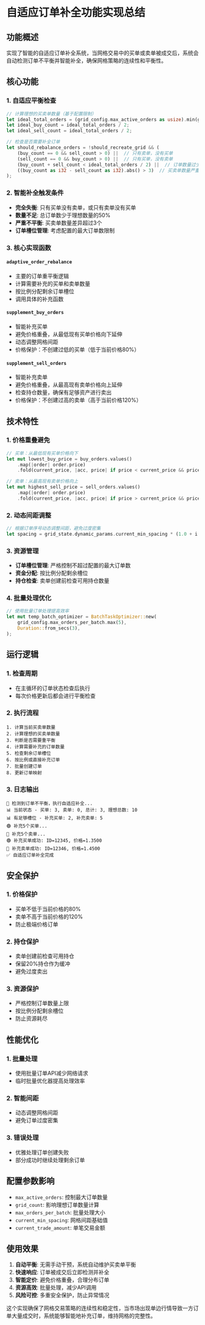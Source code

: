 # 自适应订单补全功能实现总结

## 功能概述

实现了智能的自适应订单补全系统，当网格交易中的买单或卖单被成交后，系统会自动检测订单不平衡并智能补全，确保网格策略的连续性和平衡性。

## 核心功能

### 1. 自适应平衡检查

```rust
// 计算理想的买卖单数量（基于配置限制）
let ideal_total_orders = (grid_config.max_active_orders as usize).min(grid_config.grid_count as usize * 2);
let ideal_buy_count = ideal_total_orders / 2;
let ideal_sell_count = ideal_total_orders / 2;

// 检查是否需要补全订单
let should_rebalance_orders = !should_recreate_grid && (
    (buy_count == 0 && sell_count > 0) ||  // 只有卖单，没有买单
    (sell_count == 0 && buy_count > 0) ||  // 只有买单，没有卖单
    (buy_count + sell_count < ideal_total_orders / 2) ||  // 订单数量过少
    ((buy_count as i32 - sell_count as i32).abs() > 3)  // 买卖单数量严重不平衡
);
```

### 2. 智能补全触发条件

- **完全失衡**: 只有买单没有卖单，或只有卖单没有买单
- **数量不足**: 总订单数少于理想数量的50%
- **严重不平衡**: 买卖单数量差异超过3个
- **订单槽位管理**: 考虑配置的最大订单数限制

### 3. 核心实现函数

#### `adaptive_order_rebalance`
- 主要的订单重平衡逻辑
- 计算需要补充的买单和卖单数量
- 按比例分配剩余订单槽位
- 调用具体的补充函数

#### `supplement_buy_orders`
- 智能补充买单
- 避免价格重叠，从最低现有买单价格向下延伸
- 动态调整网格间距
- 价格保护：不创建过低的买单（低于当前价格80%）

#### `supplement_sell_orders`
- 智能补充卖单
- 避免价格重叠，从最高现有卖单价格向上延伸
- 检查持仓数量，确保有足够资产进行卖出
- 价格保护：不创建过高的卖单（高于当前价格120%）

## 技术特性

### 1. 价格重叠避免
```rust
// 买单：从最低现有买单价格向下
let mut lowest_buy_price = buy_orders.values()
    .map(|order| order.price)
    .fold(current_price, |acc, price| if price < current_price && price < acc { price } else { acc });

// 卖单：从最高现有卖单价格向上
let mut highest_sell_price = sell_orders.values()
    .map(|order| order.price)
    .fold(current_price, |acc, price| if price > current_price && price > acc { price } else { acc });
```

### 2. 动态间距调整
```rust
// 根据订单序号动态调整间距，避免过度密集
let spacing = grid_state.dynamic_params.current_min_spacing * (1.0 + i as f64 * 0.1);
```

### 3. 资源管理
- **订单槽位管理**: 严格控制不超过配置的最大订单数
- **资金分配**: 按比例分配剩余槽位
- **持仓检查**: 卖单创建前检查可用持仓数量

### 4. 批量处理优化
```rust
// 使用批量订单处理提高效率
let mut temp_batch_optimizer = BatchTaskOptimizer::new(
    grid_config.max_orders_per_batch.max(5),
    Duration::from_secs(3),
);
```

## 运行逻辑

### 1. 检查周期
- 在主循环的订单状态检查后执行
- 每次价格更新后都会进行平衡检查

### 2. 执行流程
```
1. 计算当前买卖单数量
2. 计算理想的买卖单数量
3. 判断是否需要重平衡
4. 计算需要补充的订单数量
5. 检查剩余订单槽位
6. 按比例或直接补充订单
7. 批量创建订单
8. 更新订单映射
```

### 3. 日志输出
```
🔄 检测到订单不平衡，执行自适应补全...
📊 当前状态 - 买单: 3, 卖单: 0, 总计: 3, 理想总数: 10
📊 有足够槽位 - 补充买单: 2, 补充卖单: 5
🟢 补充5个买单...
🔴 补充5个卖单...
🟢 补充买单成功: ID=12345, 价格=1.3500
🔴 补充卖单成功: ID=12346, 价格=1.4500
✅ 自适应订单补全完成
```

## 安全保护

### 1. 价格保护
- 买单不低于当前价格的80%
- 卖单不高于当前价格的120%
- 防止极端价格订单

### 2. 持仓保护
- 卖单创建前检查可用持仓
- 保留20%持仓作为缓冲
- 避免过度卖出

### 3. 资源保护
- 严格控制订单数量上限
- 按比例分配剩余槽位
- 防止资源耗尽

## 性能优化

### 1. 批量处理
- 使用批量订单API减少网络请求
- 临时批量优化器提高处理效率

### 2. 智能间距
- 动态调整网格间距
- 避免订单过度密集

### 3. 错误处理
- 优雅处理订单创建失败
- 部分成功时继续处理剩余订单

## 配置参数影响

- `max_active_orders`: 控制最大订单数量
- `grid_count`: 影响理想订单数量计算
- `max_orders_per_batch`: 批量处理大小
- `current_min_spacing`: 网格间距基础值
- `current_trade_amount`: 单笔交易金额

## 使用效果

1. **自动平衡**: 无需手动干预，系统自动维护买卖单平衡
2. **快速响应**: 订单被成交后立即检测并补全
3. **智能定价**: 避免价格重叠，合理分布订单
4. **资源高效**: 批量处理，减少API调用
5. **风险可控**: 多重安全保护，防止异常情况

这个实现确保了网格交易策略的连续性和稳定性，当市场出现单边行情导致一方订单大量成交时，系统能够智能地补充订单，维持网格的完整性。 